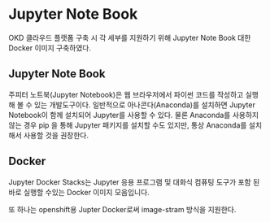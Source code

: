 Jupyter Note Book
=================
OKD 클라우드 플랫폼 구축 시 각 세부를 지원하기 위해 Jupyter Note Book 대한 Docker 이미지 구축하였다.

## Jupyter Note Book
주피터 노트북(Jupyter Notebook)은 웹 브라우저에서 파이썬 코드를 작성하고 실행해 볼 수 있는 개발도구이다. 일반적으로 아나콘다(Anaconda)를 설치하면 Jupyter Notebook이 함께 설치되어 Jupyter를 사용할 수 있다. 물론 Anaconda를 사용하지 않는 경우 pip 을 통해 Jupyter 패키지를 설치할 수도 있지만, 통상 Anaconda를 설치해서 사용할 것을 권장한다.

## Docker
Jupyter Docker Stacks는 Jupyter 응용 프로그램 및 대화식 컴퓨팅 도구가 포함 된 바로 실행할 수있는 Docker 이미지 모음입니다.

또 하나는 openshift용 Jupter Docker로써 image-stram 방식을 지원한다.
